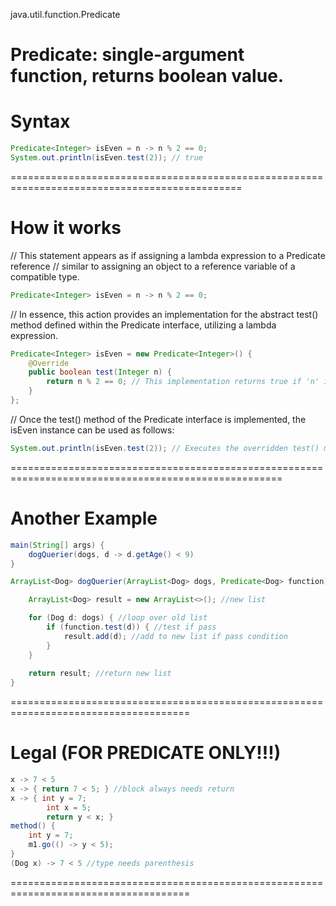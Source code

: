 java.util.function.Predicate

Predicate: single-argument function, returns boolean value.
==========================================================================
# Syntax
```java
Predicate<Integer> isEven = n -> n % 2 == 0;
System.out.println(isEven.test(2)); // true
```

==============================================================================================
# How it works
// This statement appears as if assigning a lambda expression to a Predicate reference
// similar to assigning an object to a reference variable of a compatible type.
```java
Predicate<Integer> isEven = n -> n % 2 == 0;
```
// In essence, this action provides an implementation for the abstract test() method defined within the Predicate<T> interface, utilizing a lambda expression.
```java
Predicate<Integer> isEven = new Predicate<Integer>() {
    @Override
    public boolean test(Integer n) {
        return n % 2 == 0; // This implementation returns true if 'n' is even.
    }
};
```
// Once the test() method of the Predicate interface is implemented, the isEven instance can be used as follows:
```java
System.out.println(isEven.test(2)); // Executes the overridden test() method, outputting: true
```
=====================================================================================================
# Another Example
```java
main(String[] args) {
    dogQuerier(dogs, d -> d.getAge() < 9)
}

ArrayList<Dog> dogQuerier(ArrayList<Dog> dogs, Predicate<Dog> function) {

    ArrayList<Dog> result = new ArrayList<>(); //new list

    for (Dog d: dogs) { //loop over old list
        if (function.test(d)) { //test if pass
            result.add(d); //add to new list if pass condition
        }
    }
    
    return result; //return new list
}
```

=====================================================================================
# Legal (FOR PREDICATE ONLY!!!)
```java
x -> 7 < 5
x -> { return 7 < 5; } //block always needs return
x -> { int y = 7;
        int x = 5;
        return y < x; }
method() {
    int y = 7;
    m1.go(() -> y < 5); 
}
(Dog x) -> 7 < 5 //type needs parenthesis
```
=====================================================================================
